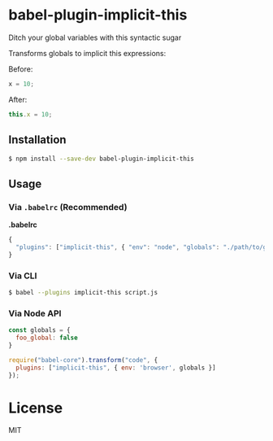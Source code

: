 # babel-plugin-implicit-this

Ditch your global variables with this syntactic sugar

Transforms globals to implicit this expressions:

Before:
```javascript
x = 10;
```

After:
```javascript
this.x = 10;
```


## Installation

```sh
$ npm install --save-dev babel-plugin-implicit-this
```

## Usage

### Via `.babelrc` (Recommended)

**.babelrc**

```js
{
  "plugins": ["implicit-this", { "env": "node", "globals": "./path/to/globals.json" }]
}
```

### Via CLI

```sh
$ babel --plugins implicit-this script.js
```

### Via Node API

```javascript
const globals = {
  foo_global: false
}

require("babel-core").transform("code", {
  plugins: ["implicit-this", { env: 'browser', globals }]
});
```

# License

MIT
